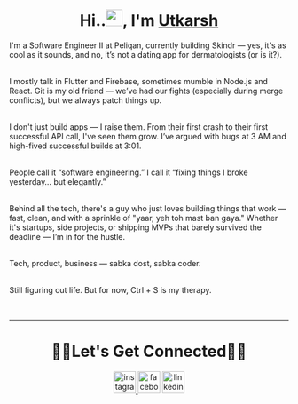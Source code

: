 
<h1  align=center>Hi..<img  src="https://media.giphy.com/media/hvRJCLFzcasrR4ia7z/giphy.gif"  width="30px"></a>, I'm <a  href='https://www.linkedin.com/in/utkarsh-kumar-907a9a149/'  target='_blank'>Utkarsh</a></h1>

<p>
I'm a Software Engineer II at Peliqan, currently building Skindr — yes, it's as cool as it sounds, and no, it’s not a dating app for dermatologists (or is it?).<br><br>

I mostly talk in Flutter and Firebase, sometimes mumble in Node.js and React. Git is my old friend — we’ve had our fights (especially during merge conflicts), but we always patch things up.<br><br>

I don't just build apps — I raise them. From their first crash to their first successful API call, I've seen them grow. I’ve argued with bugs at 3 AM and high-fived successful builds at 3:01.<br><br>

People call it “software engineering.” I call it “fixing things I broke yesterday… but elegantly.”<br><br>

Behind all the tech, there's a guy who just loves building things that work — fast, clean, and with a sprinkle of "yaar, yeh toh mast ban gaya." Whether it's startups, side projects, or shipping MVPs that barely survived the deadline — I’m in for the hustle.<br><br>

Tech, product, business — sabka dost, sabka coder.<br><br>

Still figuring out life. But for now, Ctrl + S is my therapy.
</p>

<br />

<hr />

<h1  align=center>🤘🏻Let's Get Connected🤘🏻</h1>

<p  align=center><a href="https://www.instagram.com/itzz_utkarsh_/"  target="_blank"><img  src='https://www.vectorlogo.zone/logos/instagram/instagram-icon.svg'  alt='instagram'  height='40'> <a  href="https://www.facebook.com/BittU.KumAr.256/"  target="_blank"><img  src='https://www.vectorlogo.zone/logos/facebook/facebook-icon.svg'  alt='facebook'  height='40'></a> <a  href="https://www.linkedin.com/in/utkarsh-kumar-907a9a149/"  target="_blank"><img  src='https://www.vectorlogo.zone/logos/linkedin/linkedin-icon.svg'  alt='linkedin'  height='40'></a></p>

<br />
